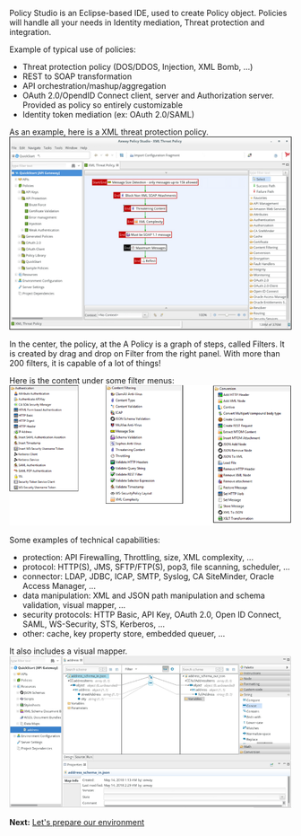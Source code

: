 Policy Studio is an Eclipse-based IDE, used to create Policy object. Policies will handle all your needs in Identity mediation, Threat protection and integration.

Example of typical use of policies:
- Threat protection policy (DOS/DDOS, Injection, XML Bomb, ...)
- REST to SOAP transformation
- API orchestration/mashup/aggregation
- OAuth 2.0/OpendID Connect client, server and Authorization server. Provided as policy so entirely customizable
- Identity token mediation (ex: OAuth 2.0/SAML)  

As an example, here is a XML threat protection policy.
![threat_protection](./imgs/threat_protection.png)

In the center, the policy, at the 
A Policy is a graph of steps, called Filters. It is created by drag and drop on Filter from the right panel. With more than 200 filters, it is capable of a lot of things! 

Here is the content under some filter menus:
![filter_panels](./imgs/filter_panels.png)

Some examples of technical capabilities:
- protection: API Firewalling, Throttling, size, XML complexity, ...
- protocol: HTTP(S), JMS, SFTP/FTP(S), pop3, file scanning, scheduler, ...
- connector: LDAP, JDBC, ICAP, SMTP, Syslog, CA SiteMinder, Oracle Access Manager, ...
- data manipulation: XML and JSON path manipulation and schema validation, visual mapper, ...
- security protocols: HTTP Basic, API Key, OAuth 2.0, Open ID Connect, SAML, WS-Security, STS, Kerberos, ...
- other: cache, key property store, embedded queuer, ... 

It also includes a visual mapper.
![visual_mapper](./imgs/visual_mapper.png)


**Next:** [Let's prepare our environment](../Preparation)
